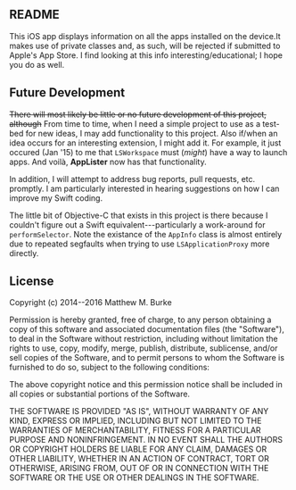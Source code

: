 ## README

This iOS app displays information on all the apps installed on the device.It makes use of
private classes and, as such, will be rejected if submitted to Apple's App Store. I find
looking at this info interesting/educational; I hope you do as well.

## Future Development

<del>There will most likely be little or no future development of this project, although</del>
From time to time, when I need a simple project to use as a test-bed for new ideas, I may add functionality
to this project. Also if/when an idea occurs for an interesting extension, I might add it.
For example, it just occured (Jan '15) to me that `LSWorkspace` must (*might*) have a way to launch apps. And voilà,
**AppLister** now has that functionality.

In addition, I will attempt to address bug reports, pull requests, etc. promptly. I am particularly interested
in hearing suggestions on how I can improve my Swift coding.

The little bit of Objective-C that exists in this project is there because I couldn't
figure out a Swift equivalent---particularly a work-around for `performSelector`. Note
the existance of the `AppInfo` class is almost entirely due to repeated segfaults when
trying to use `LSApplicationProxy` more directly.

## License

Copyright (c) 2014--2016 Matthew M. Burke
 
Permission is hereby granted, free of charge, to any person obtaining
a copy of this software and associated documentation files (the
"Software"), to deal in the Software without restriction, including
without limitation the rights to use, copy, modify, merge, publish,
distribute, sublicense, and/or sell copies of the Software, and to
permit persons to whom the Software is furnished to do so, subject to
the following conditions:
 
The above copyright notice and this permission notice shall be
included in all copies or substantial portions of the Software.
 
THE SOFTWARE IS PROVIDED "AS IS", WITHOUT WARRANTY OF ANY KIND,
EXPRESS OR IMPLIED, INCLUDING BUT NOT LIMITED TO THE WARRANTIES OF
MERCHANTABILITY, FITNESS FOR A PARTICULAR PURPOSE AND
NONINFRINGEMENT. IN NO EVENT SHALL THE AUTHORS OR COPYRIGHT HOLDERS BE
LIABLE FOR ANY CLAIM, DAMAGES OR OTHER LIABILITY, WHETHER IN AN ACTION
OF CONTRACT, TORT OR OTHERWISE, ARISING FROM, OUT OF OR IN CONNECTION
WITH THE SOFTWARE OR THE USE OR OTHER DEALINGS IN THE SOFTWARE.
